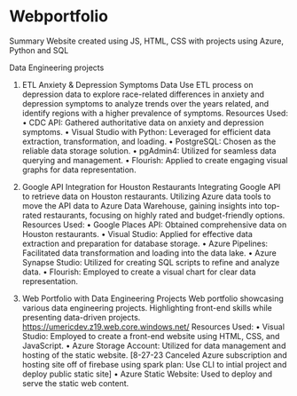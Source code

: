 # Webportfolio
Summary
Website created using JS, HTML, CSS with projects using Azure, Python and SQL 

Data Engineering projects
1. ETL Anxiety & Depression Symptoms Data
Use ETL process on depression data to explore race-related differences in anxiety and depression symptoms to analyze trends over the years related, and identify regions with a higher prevalence of symptoms.
Resources Used:
• CDC API: Gathered authoritative data on anxiety and depression symptoms.
• Visual Studio with Python: Leveraged for efficient data extraction, transformation, and loading.
• PostgreSQL: Chosen as the reliable data storage solution.
• pgAdmin4: Utilized for seamless data querying and management.
• Flourish: Applied to create engaging visual graphs for data representation.

2. Google API Integration for Houston Restaurants
Integrating Google API to retrieve data on Houston restaurants. Utilizing Azure data tools to move the API data to Azure Data Warehouse, gaining insights into top-rated restaurants, focusing on highly rated and budget-friendly options.
Resources Used:
• Google Places API: Obtained comprehensive data on Houston restaurants.
• Visual Studio: Applied for effective data extraction and preparation for database storage.
• Azure Pipelines: Facilitated data transformation and loading into the data lake.
• Azure Synapse Studio: Utilized for creating SQL scripts to refine and analyze data.
• Flourish: Employed to create a visual chart for clear data representation.

3. Web Portfolio with Data Engineering Projects
Web portfolio showcasing various data engineering projects. Highlighting front-end skills while presenting data-driven projects. https://umericdev.z19.web.core.windows.net/
Resources Used:
• Visual Studio: Employed to create a front-end website using HTML, CSS, and JavaScript.
• Azure Storage Account: Utilized for data management and hosting of the static website.
[8-27-23 Canceled Azure subscription and hosting site off of firebase using spark plan:
Use CLI to intial project and deploy public static site]
• Azure Static Website: Used to deploy and serve the static web content.
